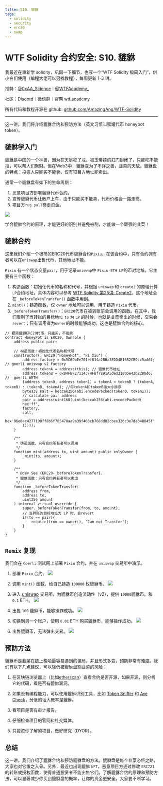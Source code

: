 ```yaml
---
title: S10. 貔貅
tags:
  - solidity
  - security
  - erc20
  - swap
---
```


# WTF Solidity 合约安全: S10. 貔貅

我最近在重新学 solidity，巩固一下细节，也写一个“WTF Solidity 极简入门”，供小白们使用（编程大佬可以另找教程），每周更新 1-3 讲。

推特：[@0xAA_Science](https://twitter.com/0xAA_Science)｜[@WTFAcademy_](https://twitter.com/WTFAcademy_)

社区：[Discord](https://discord.wtf.academy)｜[微信群](https://docs.google.com/forms/d/e/1FAIpQLSe4KGT8Sh6sJ7hedQRuIYirOoZK_85miz3dw7vA1-YjodgJ-A/viewform?usp=sf_link)｜[官网 wtf.academy](https://wtf.academy)

所有代码和教程开源在 github: [github.com/AmazingAng/WTF-Solidity](https://github.com/AmazingAng/WTF-Solidity)

---

这一讲，我们将介绍貔貅合约和预防方法（英文习惯叫蜜罐代币 honeypot token）。

## 貔貅学入门

[貔貅](https://en.wikipedia.org/wiki/Pixiu)是中国的一个神兽，因为在天庭犯了戒，被玉帝揍的肛门封闭了，只能吃不能拉，可以帮人们聚财。但在Web3中，貔貅变为了不详之兽，韭菜的天敌。貔貅盘的特点：投资人只能买不能卖，仅有项目方地址能卖出。

通常一个貔貅盘有如下的生命周期：

1. 恶意项目方部署貔貅代币合约。
2. 宣传貔貅代币让散户上车，由于只能买不能卖，代币价格会一路走高。
3. 项目方`rug pull`卷走资金。

![](./img/S10-1.png)

学会貔貅合约的原理，才能更好的识别并避免被割，才能做一个顽强的韭菜！

## 貔貅合约

这里我们介绍一个极简的ERC20代币貔貅合约`Pixiu`。在该合约中，只有合约拥有者可以在`uniswap`出售代币，其他地址不能。

`Pixiu` 有一个状态变量`pair`，用于记录`uniswap`中 `Pixiu-ETH LP`的币对地址。它主要有三个函数：

1. 构造函数：初始化代币的名称和代号，并根据 `uniswap` 和 `create2` 的原理计算`LP`合约地址，具体内容可以参考 [WTF Solidity 第25讲: Create2](https://github.com/AmazingAng/WTFSolidity/blob/main/25_Create2/readme.md)。这个地址会在 `_beforeTokenTransfer()` 函数中用到。
2. `mint()`：铸造函数，仅 `owner` 地址可以调用，用于铸造 `Pixiu` 代币。
3. `_beforeTokenTransfer()`：`ERC20`代币在被转账前会调用的函数。在其中，我们限制了当转账的目标地址 `to` 为 `LP` 的时候，也就是韭菜卖出的时候，交易会 `revert`；只有调用者为`owner`的时候能够成功。这也是貔貅合约的核心。

```solidity
// 极简貔貅ERC20代币，只能买，不能卖
contract HoneyPot is ERC20, Ownable {
    address public pair;

    // 构造函数：初始化代币名称和代号
    constructor() ERC20("HoneyPot", "Pi Xiu") {
        address factory = 0x5C69bEe701ef814a2B6a3EDD4B1652CB9cc5aA6f; // goerli uniswap v2 factory
        address tokenA = address(this); // 貔貅代币地址
        address tokenB = 0xB4FBF271143F4FBf7B91A5ded31805e42b2208d6; //  goerli WETH
        (address token0, address token1) = tokenA < tokenB ? (tokenA, tokenB) : (tokenB, tokenA); //将tokenA和tokenB按大小排序
        bytes32 salt = keccak256(abi.encodePacked(token0, token1));
        // calculate pair address
        pair = address(uint160(uint(keccak256(abi.encodePacked(
        hex'ff',
        factory,
        salt,
        hex'96e8ac4277198ff8b6f785478aa9a39f403cb768dd02cbee326c3e7da348845f'
        )))));
    }
    
    /**
     * 铸造函数，只有合约所有者可以调用
     */
    function mint(address to, uint amount) public onlyOwner {
        _mint(to, amount);
    }

    /**
     * @dev See {ERC20-_beforeTokenTransfer}.
     * 貔貅函数：只有合约拥有者可以卖出
     */
    function _beforeTokenTransfer(
        address from,
        address to,
        uint256 amount
    ) internal virtual override {
        super._beforeTokenTransfer(from, to, amount);
        // 当转账的目标地址为 LP 时，会revert
        if(to == pair){
            require(from == owner(), "Can not Transfer");
        }
    }
}
```

## `Remix` 复现

我们会在 `Goerli` 测试网上部署 `Pixiu` 合约，并在 `uniswap` 交易所中演示。

1. 部署 `Pixiu` 合约。
![](./img/S10-2.png)

2. 调用 `mint()` 函数，给自己铸造 `100000` 枚貔貅币。
![](./img/S10-3.png)

3. 进入 [uniswap](https://app.uniswap.org/#/add/v2/ETH) 交易所，为貔貅币创造流动性（v2），提供 `10000`貔貅币。和 `0.1` ETH。
![](./img/S10-4.png)

4. 出售 `100` 貔貅币，能够操作成功。
![](./img/S10-5.png)

5. 切换到另一个账户，使用 `0.01` ETH 购买貔貅币，能够操作成功。
![](./img/S10-6.png)

6. 出售貔貅币，无法弹出交易。
![](./img/S10-7.png)

## 预防方法

貔貅币是韭菜在链上梭哈最容易遇到的骗局，并且形式多变，预防非常有难度。我们有以下几点建议，可以降低被貔貅盘割韭菜的风险：

1. 在区块链浏览器上（比如[etherscan](https://etherscan.io/)）查看合约是否开源，如果开源，则分析它的代码，看是否有貔貅漏洞。

2. 如果没有编程能力，可以使用貔貅识别工具，比如 [Token Sniffer](https://tokensniffer.com/) 和 [Ave Check](https://ave.ai/check)，分低的话大概率是貔貅。

3. 看项目是否有审计报告。

4. 仔细检查项目的官网和社交媒体。

5. 只投资你了解的项目，做好研究（DYOR）。

## 总结

这一讲，我们介绍了貔貅合约和预防貔貅盘的方法。貔貅盘是每个韭菜必经之路，大家也对它恨之入骨。另外，最近也出现貔貅 `NFT`，恶意项目方通过修改 `ERC721` 的转账或授权函数，使得普通投资者不能出售它们。了解貔貅合约的原理和预防方法，可以显著减少你买到貔貅盘的概率，让你的资金更安全，大家要不断学习。